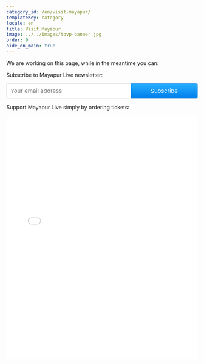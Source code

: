 ```yaml
---
category_id: /en/visit-mayapur/
templateKey: category
locale: en
title: Visit Mayapur
image: ../../images/tovp-banner.jpg
order: 9
hide_on_main: true
---
```


We are working on this page, while in the meantime you can:

Subscribe to Mayapur Live newsletter:

<style> .gumroad-follow-form-embed { zoom: 1; } .gumroad-follow-form-embed:before, .gumroad-follow-form-embed:after { display: table; line-height: 0; content: ""; } .gumroad-follow-form-embed:after { clear: both; } .gumroad-follow-form-embed * { margin: 0; border: 0; padding: 0; outline: 0; box-sizing: border-box !important; float: left !important; } .gumroad-follow-form-embed input { border-radius: 4px; border-top-right-radius: 0; border-bottom-right-radius: 0; font-family: -apple-system, ".SFNSDisplay-Regular", "Helvetica Neue", Helvetica, Arial, sans-serif; font-size: 15px; line-height: 20px; background: #fff; border: 1px solid #ddd; border-right: 0; color: #aaa; padding: 10px; box-shadow: inset 0 1px 0 rgba(0, 0, 0, 0.02); background-position: top right; background-repeat: no-repeat; text-rendering: optimizeLegibility; font-smoothing: antialiased; -webkit-appearance: none; -moz-appearance: caret; width: 65% !important; height: 40px !important; } .gumroad-follow-form-embed button { border-radius: 4px; border-top-left-radius: 0; border-bottom-left-radius: 0; box-shadow: 0 1px 1px rgba(0, 0, 0, 0.12); -webkit-transition: all .05s ease-in-out; transition: all .05s ease-in-out; display: inline-block; padding: 11px 15px 12px; cursor: pointer; color: #fff; font-size: 15px; line-height: 100%; font-family: -apple-system, ".SFNSDisplay-Regular", "Helvetica Neue", Helvetica, Arial, sans-serif; background: #0088ff; border: 1px solid #007ae6; filter: "progid:DXImageTransform.Microsoft.gradient(startColorstr=#26aeff, endColorstr=#007eec, GradientType=0)"; background: -webkit-linear-gradient(#26aeff, #007eec); background: linear-gradient(to bottom, #26aeff, #007eec); height: 40px !important; width: 35% !important; } </style> <form action="https://gumroad.com/follow_from_embed_form" class="form gumroad-follow-form-embed" method="post"> <input name="seller_id" type="hidden" value="7371287049397"> <input name="email" placeholder="Your email address" type="email"> <button data-custom-highlight-color="" type="submit">Subscribe</button> </form>

Support Mayapur Live simply by ordering tickets:

<iframe scrolling='no' width="100%" height="640px" frameborder="0" src="//www.travelpayouts.com/widgets/7d98780e8e66ae3983a9fad6d886e6f1.html?v=1884" />
